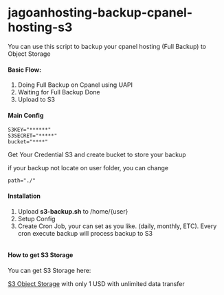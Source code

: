 # jagoanhosting-backup-cpanel-hosting-s3
You can use this script to backup your cpanel hosting (Full Backup) to Object Storage

#### Basic Flow:
1. Doing Full Backup on Cpanel using UAPI
2. Waiting for Full Backup Done
3. Upload to S3

#### Main Config
```shell script
S3KEY="******"
S3SECRET="*****"
bucket="****"
```

Get Your Credential S3 and create bucket to store your backup

if your backup not locate on user folder, you can change
```shell script
path="./"
```

#### Installation
1. Upload **s3-backup.sh** to /home/{user}
2. Setup Config
3. Create Cron Job, your can set as you like. (daily, monthly, ETC). Every cron execute backup will process backup to S3
```shell script

```

#### How to get S3 Storage
You can get S3 Storage here: 

[S3 Object Storage](https://www.jagoanhosting.com/cloud-object-storage/?utm_source=github&utm_medium=readme&utm_campaign=BackupS3&utm_id=BackupS3)
with only 1 USD with unlimited data transfer

